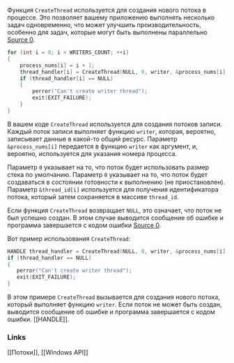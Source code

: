 Функция `CreateThread` используется для создания нового потока в процессе. Это позволяет вашему приложению выполнять несколько задач одновременно, что может улучшить производительность, особенно для задач, которые могут быть выполнены параллельно [Source 0](https://learn.microsoft.com/en-us/windows/win32/api/processthreadsapi/nf-processthreadsapi-createthread).

```c
for (int i = 0; i < WRITERS_COUNT; ++i)
{
	process_nums[i] = i + 1;
	thread_handler[i] = CreateThread(NULL, 0, writer, &process_nums[i], 0, &thread_id[i]);
	if (thread_handler[i] == NULL)
	{
		perror("Can't create writer thread");
		exit(EXIT_FAILURE);
	}
}
```

В вашем коде `CreateThread` используется для создания потоков записи. Каждый поток записи выполняет функцию `writer`, которая, вероятно, записывает данные в какой-то общий ресурс. Параметр `&process_nums[i]` передается в функцию `writer` как аргумент, и, вероятно, используется для указания номера процесса.

Параметр `0` указывает на то, что поток будет использовать размер стека по умолчанию. Параметр `0` указывает на то, что поток будет создаваться в состоянии готовности к выполнению (не приостановлен). Параметр `&thread_id[i]` используется для получения идентификатора потока, который затем сохраняется в массиве `thread_id`.

Если функция `CreateThread` возвращает `NULL`, это означает, что поток не был успешно создан. В этом случае выводится сообщение об ошибке и программа завершается с кодом ошибки [Source 0](https://learn.microsoft.com/en-us/windows/win32/api/processthreadsapi/nf-processthreadsapi-createthread).

Вот пример использования `CreateThread`:

```cpp
HANDLE thread_handler = CreateThread(NULL, 0, writer, &process_nums[i], 0, &thread_id[i]);
if (thread_handler == NULL)
{
   perror("Can't create writer thread");
   exit(EXIT_FAILURE);
}
```

В этом примере `CreateThread` вызывается для создания нового потока, который выполняет функцию `writer`. Если поток не может быть создан, выводится сообщение об ошибке и программа завершается с кодом ошибки. [[HANDLE]].

### Links
[[Потоки]], [[Windows API]]